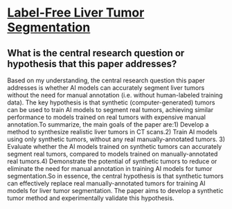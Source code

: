 # [Label-Free Liver Tumor Segmentation](https://arxiv.org/abs/2303.14869)

## What is the central research question or hypothesis that this paper addresses?

Based on my understanding, the central research question this paper addresses is whether AI models can accurately segment liver tumors without the need for manual annotation (i.e. without human-labeled training data). The key hypothesis is that synthetic (computer-generated) tumors can be used to train AI models to segment real tumors, achieving similar performance to models trained on real tumors with expensive manual annotation.To summarize, the main goals of the paper are:1) Develop a method to synthesize realistic liver tumors in CT scans.2) Train AI models using only synthetic tumors, without any real manually-annotated tumors. 3) Evaluate whether the AI models trained on synthetic tumors can accurately segment real tumors, compared to models trained on manually-annotated real tumors.4) Demonstrate the potential of synthetic tumors to reduce or eliminate the need for manual annotation in training AI models for tumor segmentation.So in essence, the central hypothesis is that synthetic tumors can effectively replace real manually-annotated tumors for training AI models for liver tumor segmentation. The paper aims to develop a synthetic tumor method and experimentally validate this hypothesis.

